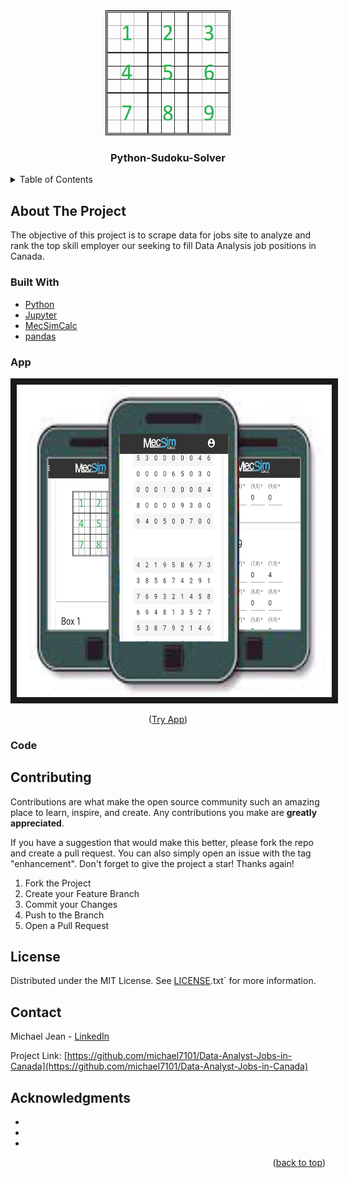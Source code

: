 # 
<!-- PROJECT LOGO -->
<br />
<div align="center">
  <a href="https://github.com/github_username/repo_name">
    <img src="sudoku-blankgrid.png" alt="Logo" width="200" height="200">
  </a>

<h3 align="center">Python-Sudoku-Solver</h3>

</div>





<!-- TABLE OF CONTENTS -->
<details>
  <summary>Table of Contents</summary>
  <ol>
    <li><a href="#about-the-project">About The Project</a>
    <li><a href="#built-with">Built With</a></li>
    <li><a href="#app">App</a></li>
    <li><a href="#code">Code</a></li>
    <li><a href="#contributing">Contributing</a></li>
    <li><a href="#license">License</a></li>
    <li><a href="#contact">Contact</a></li>
    <li><a href="#acknowledgments">Acknowledgments</a></li>
  </ol>
</details>



<!-- ABOUT THE PROJECT -->
## About The Project

 The objective of this project is to scrape data for jobs site to analyze and rank the top skill employer our seeking to fill Data Analysis job positions in Canada.



### Built With

* [Python][Python-url]
* [Jupyter][Jupyter-url]
* [MecSimCalc][MecSimCalc-url]
* [pandas][pandas-url]


### App
<a href="https://mecsimcalc.com/app/3166730/sudoku_solver" 
   target="_blank"><img src="https://github.com/michael7101/Python-Sudoku-Solver/blob/main/Appimage.png" 
alt="IMAGE ALT TEXT HERE" width="700" height="500" border="10" /></a>

<p align="center">(<a href="https://mecsimcalc.com/app/3166730/sudoku_solver">Try App</a>)</p>


### Code


## Contributing

Contributions are what make the open source community such an amazing place to learn, inspire, and create. Any contributions you make are **greatly appreciated**.

If you have a suggestion that would make this better, please fork the repo and create a pull request. You can also simply open an issue with the tag "enhancement".
Don't forget to give the project a star! Thanks again!

1. Fork the Project
2. Create your Feature Branch
3. Commit your Changes
4. Push to the Branch
5. Open a Pull Request




<!-- LICENSE -->
## License

Distributed under the MIT License. See [LICENSE][LICENSE-url].txt` for more information.




<!-- CONTACT -->
## Contact

Michael Jean -  [LinkedIn](https://www.linkedin.com/in/michaeljean7101/)

Project Link: [https://github.com/michael7101/Data-Analyst-Jobs-in-Canada](https://github.com/michael7101/Data-Analyst-Jobs-in-Canada)



<!-- ACKNOWLEDGMENTS -->
## Acknowledgments

* []()
* []()
* []()



<p align="right">(<a href="#readme-top">back to top</a>)</p>




[product-screenshot]: images/screenshot.png
[Python-url]: https://www.python.org/
[Jupyter-url]: https://jupyter.org/
[MecSimCalc-url]: https://mecsimcalc.com/
[pandas-url]: https://pandas.pydata.org/
[LICENSE-url]: https://github.com/michael7101/Data-Analyst-Jobs-in-Canada/blob/b346a5f7ece8aab1d0bc7154f22f8102ac948367/LICENSE
[Try-App-url]: https://mecsimcalc.com/app/3166730/sudoku_solver

